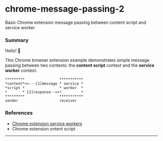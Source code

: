 # chrome-message-passing-2
Basic Chrome extension message passing between content script and service worker

### Summary


Hello! 👋

This Chrome browser extension example demonstrates simple message passing between two contexts: the **content script** context and the **service worker** context.

```
*********                ***********
*content*<<---[1]message * service *
*script *                * worker  *
*       * [2]response-->>*         *
*********                ***********
sender                   receiver
```

### References
  + [Chrome extension service workers][g_sw]
  + Chrome extension ontent script
---
[g_sw]: https://developer.chrome.com/docs/extensions/develop/concepts/service-workers

